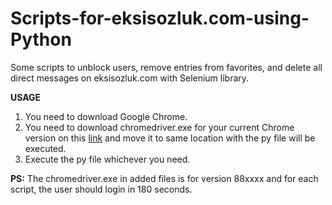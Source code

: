 # Scripts-for-eksisozluk.com-using-Python
Some scripts to unblock users, remove entries from favorites, and delete all direct messages on eksisozluk.com with Selenium library.
<br>

<b>USAGE</b><br>
1. You need to download Google Chrome. <br>
2. You need to download chromedriver.exe for your current Chrome version on this <a href="https://sites.google.com/a/chromium.org/chromedriver/downloads">link</a> and move it to same location with the py file will be executed. <br>
3. Execute the py file whichever you need. <br>


<b>PS:</b> The chromedriver.exe in added files is for version 88xxxx and for each script, the user should login in 180 seconds.
